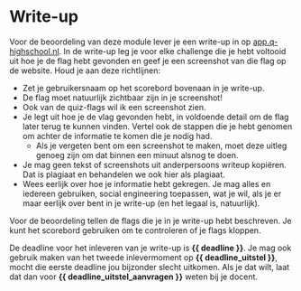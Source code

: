 # Write-up

Voor de beoordeling van deze module lever je een write-up in op [app.q-highschool.nl](https://app.q-highschool.nl). In de write-up leg je voor elke challenge die je hebt voltooid uit hoe je de flag hebt gevonden en geef je een screenshot van die flag op de website. Houd je aan deze richtlijnen:

- Zet je gebruikersnaam op het scorebord bovenaan in je write-up.
- De flag moet natuurlijk zichtbaar zijn in je screenshot!
- Ook van de quiz-flags wil ik een screenshot zien.
- Je legt uit hoe je de vlag gevonden hebt, in voldoende detail om de flag later terug te kunnen vinden. Vertel ook de stappen die je hebt genomen om achter de informatie te komen die je nodig had.
  - Als je vergeten bent om een screenshot te maken, moet deze uitleg genoeg zijn om dat binnen een minuut alsnog te doen.
- Je mag geen tekst of screenshots uit anderpersoons writeup kopiëren. Dat is plagiaat en behandelen we ook hier als plagiaat.
- Wees eerlijk over hoe je informatie hebt gekregen. Je mag alles en iedereen gebruiken, social engineering toepassen, wat je wil, als je er maar eerlijk over bent in je write-up (en het legaal is, natuurlijk).

Voor de beoordeling tellen de flags die je in je write-up hebt beschreven. Je kunt het scorebord gebruiken om te controleren of je flags kloppen.

De deadline voor het inleveren van je write-up is **{{ deadline }}**. Je mag ook gebruik maken van het tweede inlevermoment op **{{ deadline_uitstel }}**, mocht die eerste deadline jou bijzonder slecht uitkomen. Als je dat wilt, laat dat dan voor **{{ deadline_uitstel_aanvragen }}** weten bij je docent.
